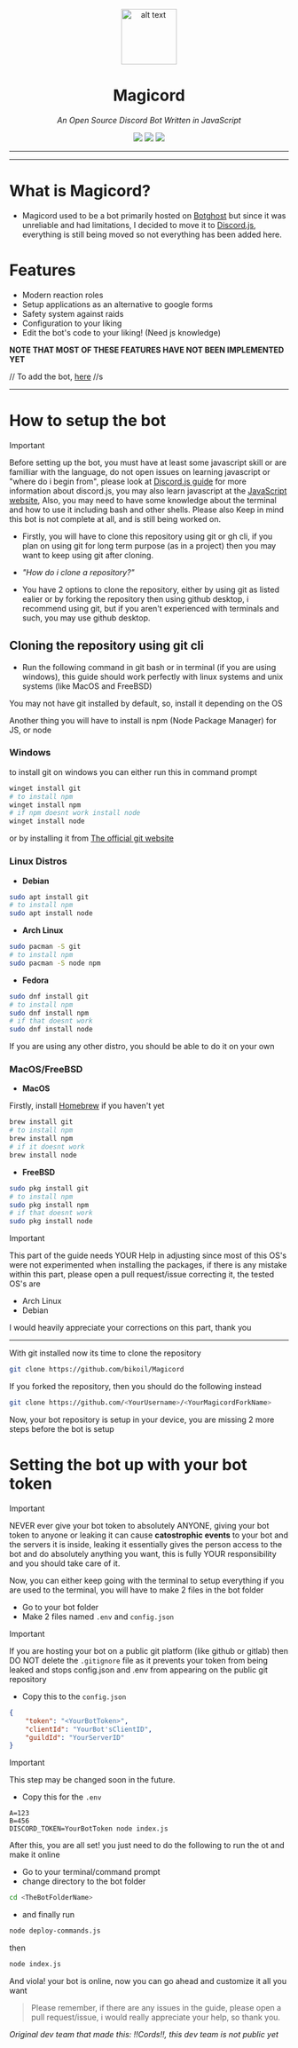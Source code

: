 <p align="center">
<img src="https://github.com/Bikoil/Magicord/assets/139659047/a03b7e72-bba5-4a68-9dc8-ada44bef49bf" alt="alt text" width="100px">
</p>
<h1 align="center">
  Magicord
</h1>
<div align="center">
<em> An Open Source Discord Bot Written in JavaScript </em>
</div>
  
<p align="center">
<img src="https://img.shields.io/badge/Discord.js-Bot-Bot?style=for-the-badge"> 
<img src="https://img.shields.io/github/commit-activity/w/Bikoil/Magicord/main?style=for-the-badge">  
<img src="https://img.shields.io/badge/WorkInProgress-JS?style=for-the-badge">

</p>






***
***


# What is Magicord?
- Magicord used to be a bot primarily hosted on [Botghost](https://botghost.com) but since it was unreliable and had limitations, I decided to move it to [Discord.js](https://discord.js.org), everything is still being moved so not everything has been added here.
# Features
- Modern reaction roles
- Setup applications as an alternative to google forms
- Safety system against raids
- Configuration to your liking 
- Edit the bot's code to your liking! (Need js knowledge)

__NOTE THAT MOST OF THESE FEATURES HAVE NOT BEEN IMPLEMENTED YET__

// To add the bot, [here]( https://discord.com/api/oauth2/authorize?client_id=1138504372817506344&permissions=8&scope=bot) //s

***

# How to setup the bot
> [!IMPORTANT]  
> Before setting up the bot, you must have at least some javascript skill or are familliar with the language, do not open issues on learning javascript or "where do i begin from", please look at [Discord.js guide](https://discordjs.guide) for more information about discord.js, you may also learn javascript at the [JavaScript website](https://www.javascript.com/), Also, you may need to have some knowledge about the terminal and how to use it including bash and other shells.
> Please also Keep in mind this bot is not complete at all, and is still being worked on.


- Firstly, you will have to clone this repository using git or gh cli, if you plan on using git for long term purpose (as in a project) then you may want to keep using git after cloning.

- *"How do i clone a repository?"*
 - You have 2 options to clone the repository, either by using git as listed ealier or by forking the repository then using github desktop, i recommend using git, but if you aren't experienced with terminals and such, you may use github desktop.

 ## Cloning the repository using git cli

- Run the following command in git bash or in terminal (if you are using windows), this guide should work perfectly with linux systems and unix systems (like MacOS and FreeBSD)

You may not have git installed by default, so, install it depending on the OS

Another thing you will have to install is npm (Node Package Manager) for JS, or node

### Windows

to install git on windows you can either run this in command prompt

```bash
winget install git
# to install npm
winget install npm
# if npm doesnt work install node
winget install node
```

or by installing it from [The official git website](https://git-scm.com/)

### Linux Distros

- **Debian**
```bash
sudo apt install git
# to install npm
sudo apt install node
```
- **Arch Linux**
```bash
sudo pacman -S git
# to install npm
sudo pacman -S node npm
```
- **Fedora**
```bash
sudo dnf install git
# to install npm
sudo dnf install npm
# if that doesnt work
sudo dnf install node
```

If you are using any other distro, you should be able to do it on your own

### MacOS/FreeBSD

- **MacOS**

Firstly, install [Homebrew](https://brew.sh/) if you haven't yet
```bash
brew install git
# to install npm
brew install npm
# if it doesnt work
brew install node
```

- **FreeBSD**
```bash
sudo pkg install git
# to install npm
sudo pkg install npm
# if that doesnt work
sudo pkg install node
```
> [!IMPORTANT]
> This part of the guide needs YOUR Help in adjusting since most of this OS's were not experimented when installing the packages, if there is any mistake within this part, please open a pull request/issue correcting it, the tested OS's are
> - Arch Linux
> - Debian
>
>
> I would heavily appreciate your corrections on this part, thank you


***

With git installed now its time to clone the repository

```bash
git clone https://github.com/bikoil/Magicord
```

If you forked the repository, then you should do the following instead

```bash
git clone https://github.com/<YourUsername>/<YourMagicordForkName>
```

Now, your bot repository is setup in your device, you are missing 2 more steps before the bot is setup

# Setting the bot up with your bot token

> [!IMPORTANT]
> NEVER ever give your bot token to absolutely ANYONE, giving your bot token to anyone or leaking it can cause **catostrophic events** to your bot and the servers it is inside, leaking it essentially gives the person access to the bot and do absolutely anything you want, this is fully YOUR responsibility and you should take care of it.

Now, you can either keep going with the terminal to setup everything if you are used to the terminal, you will have to make 2 files in the bot folder

- Go to your bot folder
- Make 2 files named `.env` and `config.json`
> [!IMPORTANT]
> If you are hosting your bot on a public git platform (like github or gitlab) then DO NOT delete the `.gitignore` file as it prevents your token from being leaked and stops config.json and .env from appearing on the public git repository

- Copy this to the `config.json`
```json
{
	"token": "<YourBotToken>",
	"clientId": "YourBot'sClientID",
	"guildId": "YourServerID"
}
```
> [!IMPORTANT]
> This step may be changed soon in the future.

- Copy this for the `.env` 
```env
A=123 
B=456 
DISCORD_TOKEN=YourBotToken node index.js
```
After this, you are all set! you just need to do the following to run the ot and make it online

- Go to your terminal/command prompt
- change directory to the bot folder
```bash
cd <TheBotFolderName>
```

- and finally run
```bash
node deploy-commands.js
```
then
```bash
node index.js
```

And viola! your bot is online, now you can go ahead and customize it all you want

> Please remember, if there are any issues in the guide, please open a pull request/issue, i would really appreciate your help, so thank you.


*Original dev team that made this: !!Cords!!, this dev team is not public yet*




